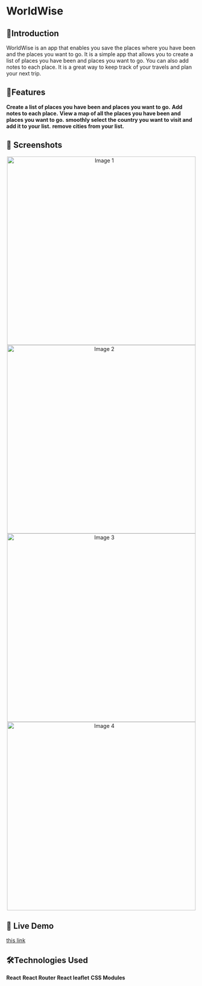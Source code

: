 #  WorldWise 

## 👋Introduction
WorldWise is an app that enables you save the places where you have been and the places you want to go. It is a simple app that allows you to create a list of places you have been and places you want to go. You can also add notes to each place. It is a great way to keep track of your travels and plan your next trip.

## 🌟Features
**Create a list of places you have been and places you want to go.**
**Add notes to each place.**
**View a map of all the places you have been and places you want to go.**
**smoothly select the country you want to visit and add it to your list.**
**remove cities from your list.**

## 📸 Screenshots
<div align="center" display="flex">
  <div>
  <img src="https://imgur.com/8ASAEhR.jpg" alt="Image 1" width="500"/>
  <img src="https://imgur.com/M2RfLLp.jpg" alt="Image 2" width="500"/>
  </div>
  <div>
  <img src="https://imgur.com/yIEC77R.jpg" alt="Image 3" width="500"/>
  <img src="https://imgur.com/q3g7FYP.jpg" alt="Image 4" width="500"/>
    </div>
</div>

## 🚀 Live Demo
 [this link](https://sparkly-sorbet-e9bfe3.netlify.app)

 ## 🛠️Technologies Used
**React**
**React Router**
**React leaflet**
**CSS Modules**
